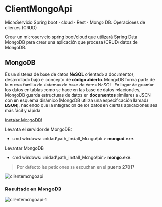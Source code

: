 # ClientMongoApi
MicroServicio Spring boot - cloud - Rest - Mongo DB. Operaciones de clientes (CRUD)

Crear un microservicio spring boot/cloud que utilizará Spring Data MongoDB para crear una aplicación que procesa (CRUD) datos de MongoDB. 

## MongoDB
Es un sistema de base de datos **NoSQL** orientado a documentos, desarrollado bajo el concepto de **código abierto**.
MongoDB forma parte de la nueva familia de sistemas de base de datos NoSQL. En lugar de guardar los datos en tablas como se hace en las base de datos relacionales, MongoDB guarda estructuras de datos en **documentos** similares a JSON con un esquema dinámico (MongoDB utiliza una especificación llamada **BSON**), haciendo que la integración de los datos en ciertas aplicaciones sea más fácil y rápida

[Instalar MongoDB!](https://docs.mongodb.com/manual/installation/)

Levanta el servidor de MongoDB:
* cmd windows: unidad\path_install_Mongo\bin> **mongod**.exe.

Levantar MongoDB:
* cmd windows: unidad\path_install_Mongo\bin> **mongo**.exe.
    
> Por defecto las peticiones se escuchan en el **puerto 27017**

![clientemongoapi](https://user-images.githubusercontent.com/7141537/43179721-f3fe16de-8f99-11e8-878f-5292594db7de.png)

### Resultado en MongoDB
![clientemongoapi-1](https://user-images.githubusercontent.com/7141537/43179765-326f2cc8-8f9a-11e8-97d3-9aa362b17a1d.png)
